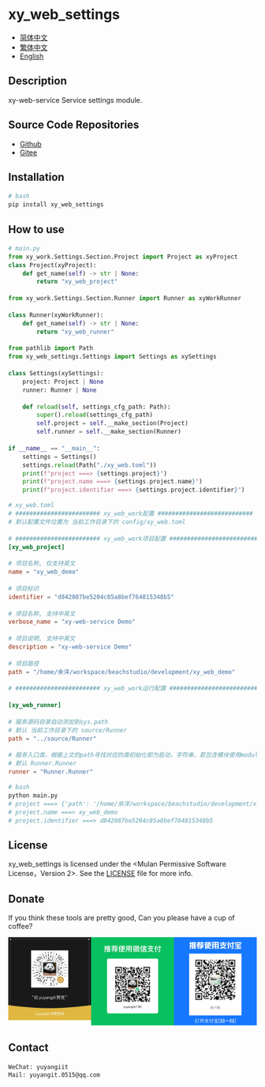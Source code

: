 <!--
 * @Author: 余洋 yuyangit.0515@qq.com
 * @Date: 2024-10-18 13:02:22
 * @LastEditors: 余洋 yuyangit.0515@qq.com
 * @LastEditTime: 2024-10-21 20:06:11
 * @FilePath: /xy_web_settings/readme/README_en.md
 * @Description: 这是默认设置,请设置`customMade`, 打开koroFileHeader查看配置 进行设置: https://github.com/OBKoro1/koro1FileHeader/wiki/%E9%85%8D%E7%BD%AE
-->
# xy_web_settings

- [简体中文](README_zh_CN.md)
- [繁体中文](README_zh_TW.md)
- [English](README_en.md)

## Description

xy-web-service Service settings module.

## Source Code Repositories

- <a href="https://github.com/xy-web-service/xy_web_settings.git" target="_blank">Github</a>  
- <a href="https://gitee.com/xy-web-service/xy_web_settings.git" target="_blank">Gitee</a>

## Installation

```bash
# bash
pip install xy_web_settings
```

## How to use

```python
# main.py
from xy_work.Settings.Section.Project import Project as xyProject
class Project(xyProject):
    def get_name(self) -> str | None:
        return "xy_web_project"

from xy_work.Settings.Section.Runner import Runner as xyWorkRunner

class Runner(xyWorkRunner):
    def get_name(self) -> str | None:
        return "xy_web_runner"

from pathlib import Path
from xy_web_settings.Settings import Settings as xySettings

class Settings(xySettings):
    project: Project | None
    runner: Runner | None

    def reload(self, settings_cfg_path: Path):
        super().reload(settings_cfg_path)
        self.project = self.__make_section(Project)
        self.runner = self.__make_section(Runner)

if __name__ == "__main__":
    settings = Settings()
    settings.reload(Path("./xy_web.toml"))
    print(f"project ===> {settings.project}")
    print(f"project.name ===> {settings.project.name}")
    print(f"project.identifier ===> {settings.project.identifier}")
```
```toml
# xy_web.toml
# ######################## xy_web_work配置 ###########################
# 默认配置文件位置为 当前工作目录下的 config/xy_web.toml

# ######################## xy_web_work项目配置 ###########################
[xy_web_project]

# 项目名称, 仅支持英文
name = "xy_web_demo"

# 项目标识
identifier = "d842087be5204c85a8bef764815348b5"

# 项目名称, 支持中英文
verbose_name = "xy-web-service Demo"

# 项目说明, 支持中英文
description = "xy-web-service Demo"

# 项目路径
path = "/home/余洋/workspace/beachstudio/development/xy_web_demo"

# ######################## xy_web_work运行配置 ###########################

[xy_web_runner]

# 服务源码目录自动添加到sys.path 
# 默认 当前工作目录下的 source/Runner
path = "../source/Runner"

# 服务入口类，根据上文的path寻找对应的类初始化即为启动，字符串，若包含模块使用module.class根据importlib引入
# 默认 Runner.Runner
runner = "Runner.Runner"

```

```bash
# bash
python main.py
# project ===> {'path': '/home/余洋/workspace/beachstudio/development/xy_web_demo', 'name': 'xy_web_demo', 'verbose_name': 'xy-web-service Demo', 'identifier': 'd842087be5204c85a8bef764815348b5', 'description': 'xy-web-service Demo'}
# project.name ===> xy_web_demo
# project.identifier ===> d842087be5204c85a8bef764815348b5
```

## License
xy_web_settings is licensed under the <Mulan Permissive Software License，Version 2>. See the [LICENSE](../LICENSE) file for more info.


## Donate

If you think these tools are pretty good, Can you please have a cup of coffee?  

![Pay-Total](./Pay-Total.png)  


## Contact

```
WeChat: yuyangiit
Mail: yuyangit.0515@qq.com
```